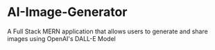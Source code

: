 # AI-Image-Generator

A Full Stack MERN application that allows users to generate and share images using OpenAI's DALL-E Model
